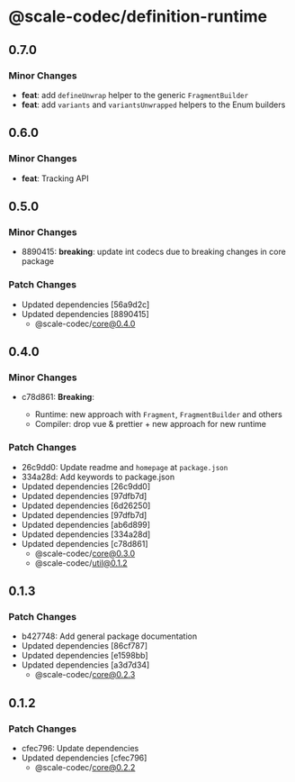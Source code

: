 # @scale-codec/definition-runtime

## 0.7.0

### Minor Changes

-   **feat**: add `defineUnwrap` helper to the generic `FragmentBuilder`
-   **feat**: add `variants` and `variantsUnwrapped` helpers to the Enum builders

## 0.6.0

### Minor Changes

-   **feat**: Tracking API

## 0.5.0

### Minor Changes

-   8890415: **breaking**: update int codecs due to breaking changes in core package

### Patch Changes

-   Updated dependencies [56a9d2c]
-   Updated dependencies [8890415]
    -   @scale-codec/core@0.4.0

## 0.4.0

### Minor Changes

-   c78d861: **Breaking**:

    -   Runtime: new approach with `Fragment`, `FragmentBuilder` and others
    -   Compiler: drop vue & prettier + new approach for new runtime

### Patch Changes

-   26c9dd0: Update readme and `homepage` at `package.json`
-   334a28d: Add keywords to package.json
-   Updated dependencies [26c9dd0]
-   Updated dependencies [97dfb7d]
-   Updated dependencies [6d26250]
-   Updated dependencies [97dfb7d]
-   Updated dependencies [ab6d899]
-   Updated dependencies [334a28d]
-   Updated dependencies [c78d861]
    -   @scale-codec/core@0.3.0
    -   @scale-codec/util@0.1.2

## 0.1.3

### Patch Changes

-   b427748: Add general package documentation
-   Updated dependencies [86cf787]
-   Updated dependencies [e1598bb]
-   Updated dependencies [a3d7d34]
    -   @scale-codec/core@0.2.3

## 0.1.2

### Patch Changes

-   cfec796: Update dependencies
-   Updated dependencies [cfec796]
    -   @scale-codec/core@0.2.2
